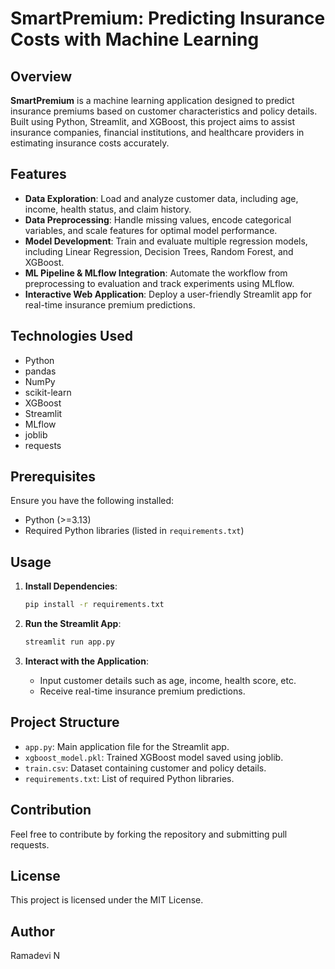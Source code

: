 # SmartPremium: Predicting Insurance Costs with Machine Learning

## Overview

**SmartPremium** is a machine learning application designed to predict insurance premiums based on customer characteristics and policy details. Built using Python, Streamlit, and XGBoost, this project aims to assist insurance companies, financial institutions, and healthcare providers in estimating insurance costs accurately.

## Features

- **Data Exploration**: Load and analyze customer data, including age, income, health status, and claim history.
- **Data Preprocessing**: Handle missing values, encode categorical variables, and scale features for optimal model performance.
- **Model Development**: Train and evaluate multiple regression models, including Linear Regression, Decision Trees, Random Forest, and XGBoost.
- **ML Pipeline & MLflow Integration**: Automate the workflow from preprocessing to evaluation and track experiments using MLflow.
- **Interactive Web Application**: Deploy a user-friendly Streamlit app for real-time insurance premium predictions.

## Technologies Used

- Python
- pandas
- NumPy
- scikit-learn
- XGBoost
- Streamlit
- MLflow
- joblib
- requests

## Prerequisites

Ensure you have the following installed:

- Python (>=3.13)
- Required Python libraries (listed in `requirements.txt`)

## Usage
1. **Install Dependencies**:
   ```bash
   pip install -r requirements.txt
   ```

2. **Run the Streamlit App**:
   ```bash
   streamlit run app.py
   ```

3. **Interact with the Application**:
   - Input customer details such as age, income, health score, etc.
   - Receive real-time insurance premium predictions.

## Project Structure

- `app.py`: Main application file for the Streamlit app.
- `xgboost_model.pkl`: Trained XGBoost model saved using joblib.
- `train.csv`: Dataset containing customer and policy details.
- `requirements.txt`: List of required Python libraries.

## Contribution

Feel free to contribute by forking the repository and submitting pull requests.

## License

This project is licensed under the MIT License.

## Author

Ramadevi N


